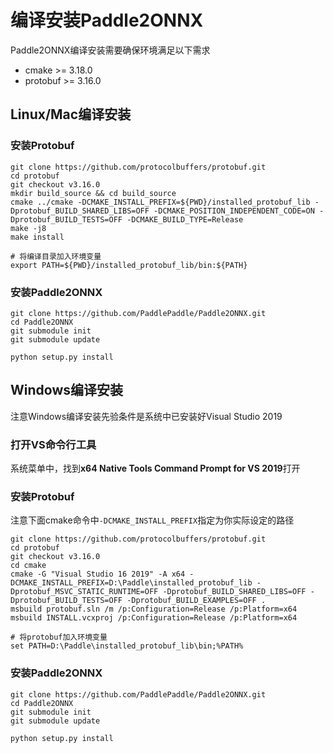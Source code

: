 # 编译安装Paddle2ONNX

Paddle2ONNX编译安装需要确保环境满足以下需求
- cmake >= 3.18.0
- protobuf >= 3.16.0

## Linux/Mac编译安装

### 安装Protobuf
```
git clone https://github.com/protocolbuffers/protobuf.git
cd protobuf
git checkout v3.16.0
mkdir build_source && cd build_source
cmake ../cmake -DCMAKE_INSTALL_PREFIX=${PWD}/installed_protobuf_lib -Dprotobuf_BUILD_SHARED_LIBS=OFF -DCMAKE_POSITION_INDEPENDENT_CODE=ON -Dprotobuf_BUILD_TESTS=OFF -DCMAKE_BUILD_TYPE=Release
make -j8
make install

# 将编译目录加入环境变量
export PATH=${PWD}/installed_protobuf_lib/bin:${PATH}
```
### 安装Paddle2ONNX
```
git clone https://github.com/PaddlePaddle/Paddle2ONNX.git
cd Paddle2ONNX
git submodule init
git submodule update

python setup.py install
```

## Windows编译安装

注意Windows编译安装先验条件是系统中已安装好Visual Studio 2019

### 打开VS命令行工具
系统菜单中，找到**x64 Native Tools Command Prompt for VS 2019**打开

### 安装Protobuf
注意下面cmake命令中`-DCMAKE_INSTALL_PREFIX`指定为你实际设定的路径
```
git clone https://github.com/protocolbuffers/protobuf.git
cd protobuf
git checkout v3.16.0
cd cmake
cmake -G "Visual Studio 16 2019" -A x64 -DCMAKE_INSTALL_PREFIX=D:\Paddle\installed_protobuf_lib -Dprotobuf_MSVC_STATIC_RUNTIME=OFF -Dprotobuf_BUILD_SHARED_LIBS=OFF -Dprotobuf_BUILD_TESTS=OFF -Dprotobuf_BUILD_EXAMPLES=OFF .
msbuild protobuf.sln /m /p:Configuration=Release /p:Platform=x64
msbuild INSTALL.vcxproj /p:Configuration=Release /p:Platform=x64

# 将protobuf加入环境变量
set PATH=D:\Paddle\installed_protobuf_lib\bin;%PATH%
```

### 安装Paddle2ONNX
```
git clone https://github.com/PaddlePaddle/Paddle2ONNX.git
cd Paddle2ONNX
git submodule init
git submodule update

python setup.py install

```
